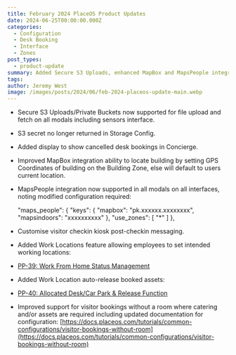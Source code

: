 ```yaml
---
title: February 2024 PlaceOS Product Updates
date: 2024-06-25T00:00:00.000Z
categories:
  - Configuration
  - Desk Booking
  - Interface
  - Zones
post_types:
  - product-update
summary: Added Secure S3 Uploads, enhanced MapBox and MapsPeople integration, and new Work Locations feature, Improved visitor booking
tags:
author: Jeremy West
image: /images/posts/2024/06/feb-2024-placeos-update-main.webp
---
```

*   Secure S3 Uploads/Private Buckets now supported for file upload and fetch on all modals including sensors interface.
*   S3 secret no longer returned in Storage Config.
*   Added display to show cancelled desk bookings in Concierge.
*   Improved MapBox integration ability to locate building by setting GPS Coordinates of building on the Building Zone, else will default to users current location.
*   MapsPeople integration now supported in all modals on all interfaces, noting modified configuration required:

    "maps_people": {
            "keys": {
                "mapbox": "pk.xxxxxx.xxxxxxxx",
                "mapsindoors": "xxxxxxxxxx"
            },
            "use_zones": [
                "*"
            ]
        },

*   Customise visitor checkin kiosk post-checkin messaging.
*   Added Work Locations feature allowing employees to set intended working locations:

*   [PP-39: Work From Home Status Management](https://acaprojects.atlassian.net/browse/PP-39)
*   Added Work Location auto-release booked assets:

*   [PP-40: Allocated Desk/Car Park & Release Function](https://acaprojects.atlassian.net/browse/PP-40)
*   Improved support for visitor bookings without a room where catering and/or assets are required including updated documentation for configuration: [https://docs.placeos.com/tutorials/common-configurations/visitor-bookings-without-room](https://docs.placeos.com/tutorials/common-configurations/visitor-bookings-without-room)

‍
